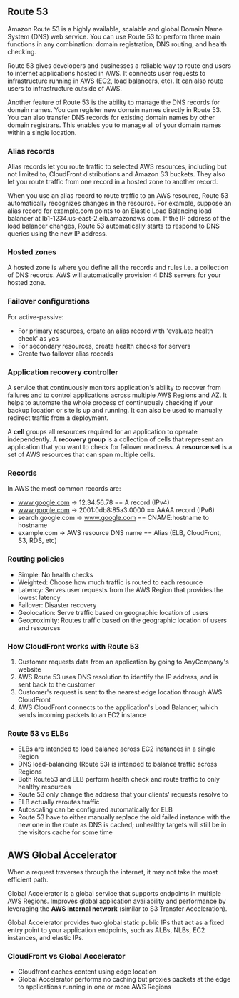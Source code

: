 ## Route 53

Amazon Route 53 is a highly available, scalable and global Domain Name System (DNS) web service. You can use Route 53 to perform three main functions in any combination: domain registration, DNS routing, and health checking.

Route 53 gives developers and businesses a reliable way to route end users to internet applications hosted in AWS. It connects user requests to infrastructure running in AWS (EC2, load balancers, etc). It can also route users to infrastructure outside of AWS.

Another feature of Route 53 is the ability to manage the DNS records for domain names. You can register new domain names directly in Route 53. You can also transfer DNS records for existing domain names by other domain registrars. This enables you to manage all of your domain names within a single location.

### Alias records

Alias records let you route traffic to selected AWS resources, including but not limited to, CloudFront distributions and Amazon S3 buckets. They also let you route traffic from one record in a hosted zone to another record.

When you use an alias record to route traffic to an AWS resource, Route 53 automatically recognizes changes in the resource. For example, suppose an alias record for example.com points to an Elastic Load Balancing load balancer at lb1-1234.us-east-2.elb.amazonaws.com. If the IP address of the load balancer changes, Route 53 automatically starts to respond to DNS queries using the new IP address.

### Hosted zones

A hosted zone is where you define all the records and rules i.e. a collection of DNS records. AWS will automatically provision 4 DNS servers for your hosted zone.

### Failover configurations

For active-passive:

- For primary resources, create an alias record with 'evaluate health check' as yes
- For secondary resources, create health checks for servers
- Create two failover alias records

### Application recovery controller

A service that continuously monitors application's ability to recover from failures and to control applications across multiple AWS Regions and AZ. It helps to automate the whole process of continuously checking if your backup location or site is up and running. It can also be used to manually redirect traffic from a deployment.

A **cell** groups all resources required for an application to operate independently. A **recovery group** is a collection of cells that represent an application that you want to check for failover readiness. A **resource set** is a set of AWS resources that can span multiple cells.

### Records

In AWS the most common records are:

- www.google.com -> 12.34.56.78 == A record (IPv4)
- www.google.com -> 2001:0db8:85a3:0000 == AAAA record (IPv6)
- search.google.com -> www.google.com == CNAME:hostname to hostname
- example.com -> AWS resource DNS name == Alias (ELB, CloudFront, S3, RDS, etc)

### Routing policies

- Simple: No health checks
- Weighted: Choose how much traffic is routed to each resource
- Latency: Serves user requests from the AWS Region that provides the lowest latency
- Failover: Disaster recovery
- Geolocation: Serve traffic based on geographic location of users
- Geoproximity: Routes traffic based on the geographic location of users and resources

### How CloudFront works with Route 53

1. Customer requests data from an application by going to AnyCompany's website
2. AWS Route 53 uses DNS resolution to identify the IP address, and is sent back to the customer
3. Customer's request is sent to the nearest edge location through AWS CloudFront
4. AWS CloudFront connects to the application's Load Balancer, which sends incoming packets to an EC2 instance

### Route 53 vs ELBs

- ELBs are intended to load balance across EC2 instances in a single Region
- DNS load-balancing (Route 53) is intended to balance traffic across Regions
- Both Route53 and ELB perform health check and route traffic to only healthy resources
- Route 53 only change the address that your clients' requests resolve to
- ELB actually reroutes traffic
- Autoscaling can be configured automatically for ELB
- Route 53 have to either manually replace the old failed instance with the new one in the route as DNS is cached; unhealthy targets will still be in the visitors cache for some time

## AWS Global Accelerator

When a request traverses through the internet, it may not take the most efficient path.

Global Accelerator is a global service that supports endpoints in multiple AWS Regions. Improves global application availability and performance by leveraging the **AWS internal network** (similar to S3 Transfer Acceleration).

Global Accelerator provides two global static public IPs that act as a fixed entry point to your application endpoints, such as ALBs, NLBs, EC2 instances, and elastic IPs.

### CloudFront vs Global Accelerator

- Cloudfront caches content using edge location
- Global Accelerator performs no caching but proxies packets at the edge to applications running in one or more AWS Regions
